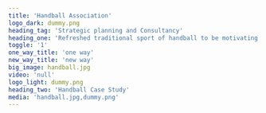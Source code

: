 ```yaml
---
title: 'Handball Association'
logo_dark: dummy.png
heading_tag: 'Strategic planning and Consultancy'
heading_one: 'Refreshed traditional sport of handball to be motivating and inspirational again'
toggle: '1'
one_way_title: 'one way'
new_way_title: 'new way'
big_image: handball.jpg
video: 'null'
logo_light: dummy.png
heading_two: 'Handball Case Study'
media: 'handball.jpg,dummy.png'
---
```


